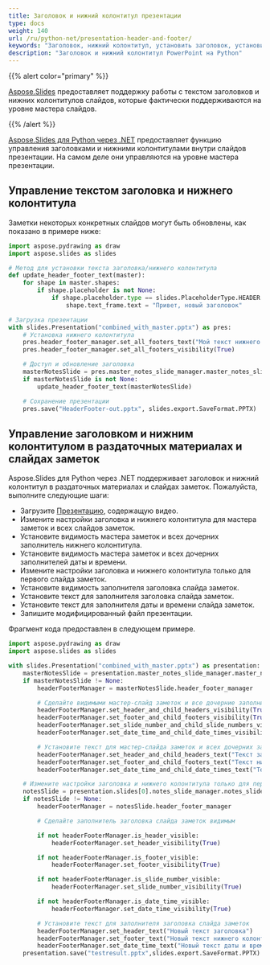 ```yaml
---
title: Заголовок и нижний колонтитул презентации
type: docs
weight: 140
url: /ru/python-net/presentation-header-and-footer/
keywords: "Заголовок, нижний колонтитул, установить заголовок, установить нижний колонтитул, установить заголовок и нижний колонтитул, презентация PowerPoint, Python, Aspose.Slides для Python через .NET"
description: "Заголовок и нижний колонтитул PowerPoint на Python"
---
```


{{% alert color="primary" %}} 

[Aspose.Slides](/slides/ru/python-net/) предоставляет поддержку работы с текстом заголовков и нижних колонтитулов слайдов, которые фактически поддерживаются на уровне мастера слайдов.

{{% /alert %}} 

[Aspose.Slides для Python через .NET](/slides/ru/python-net/) предоставляет функцию управления заголовками и нижними колонтитулами внутри слайдов презентации. На самом деле они управляются на уровне мастера презентации.
## **Управление текстом заголовка и нижнего колонтитула**
Заметки некоторых конкретных слайдов могут быть обновлены, как показано в примере ниже:

```py
import aspose.pydrawing as draw
import aspose.slides as slides

# Метод для установки текста заголовка/нижнего колонтитула
def update_header_footer_text(master):
    for shape in master.shapes:
        if shape.placeholder is not None:
            if shape.placeholder.type == slides.PlaceholderType.HEADER:
                shape.text_frame.text = "Привет, новый заголовок"

# Загрузка презентации
with slides.Presentation("combined_with_master.pptx") as pres:
    # Установка нижнего колонтитула
    pres.header_footer_manager.set_all_footers_text("Мой текст нижнего колонтитула")
    pres.header_footer_manager.set_all_footers_visibility(True)

    # Доступ и обновление заголовка
    masterNotesSlide = pres.master_notes_slide_manager.master_notes_slide
    if masterNotesSlide is not None:
        update_header_footer_text(masterNotesSlide)

    # Сохранение презентации
    pres.save("HeaderFooter-out.pptx", slides.export.SaveFormat.PPTX)
```




## **Управление заголовком и нижним колонтитулом в раздаточных материалах и слайдах заметок**
Aspose.Slides для Python через .NET поддерживает заголовок и нижний колонтитул в раздаточных материалах и слайдах заметок. Пожалуйста, выполните следующие шаги:

- Загрузите [Презентацию](https://reference.aspose.com/slides/python-net/aspose.slides/presentation/), содержащую видео.
- Измените настройки заголовка и нижнего колонтитула для мастера заметок и всех слайдов заметок.
- Установите видимость мастера заметок и всех дочерних заполнитель нижнего колонтитула.
- Установите видимость мастера заметок и всех дочерних заполнителей даты и времени.
- Измените настройки заголовка и нижнего колонтитула только для первого слайда заметок.
- Установите видимость заполнителя заголовка слайда заметок.
- Установите текст для заполнителя заголовка слайда заметок.
- Установите текст для заполнителя даты и времени слайда заметок.
- Запишите модифицированный файл презентации.

Фрагмент кода предоставлен в следующем примере.

```py
import aspose.pydrawing as draw
import aspose.slides as slides

with slides.Presentation("combined_with_master.pptx") as presentation:
	masterNotesSlide = presentation.master_notes_slide_manager.master_notes_slide
	if masterNotesSlide != None:
		headerFooterManager = masterNotesSlide.header_footer_manager

		# Сделайте видимыми мастер-слайд заметок и все дочерние заполнители нижнего колонтитула
		headerFooterManager.set_header_and_child_headers_visibility(True) 
		headerFooterManager.set_footer_and_child_footers_visibility(True) 
		headerFooterManager.set_slide_number_and_child_slide_numbers_visibility(True) 
		headerFooterManager.set_date_time_and_child_date_times_visibility(True)

		# Установите текст для мастер-слайда заметок и всех дочерних заполнителей заголовка
		headerFooterManager.set_header_and_child_headers_text("Текст заголовка") 
		headerFooterManager.set_footer_and_child_footers_text("Текст нижнего колонтитула") 
		headerFooterManager.set_date_time_and_child_date_times_text("Текст даты и времени") 

	# Измените настройки заголовка и нижнего колонтитула только для первого слайда заметок
	notesSlide = presentation.slides[0].notes_slide_manager.notes_slide
	if notesSlide != None:
		headerFooterManager = notesSlide.header_footer_manager

		# Сделайте заполнитель заголовка слайда заметок видимым

		if not headerFooterManager.is_header_visible:
			headerFooterManager.set_header_visibility(True) 

		if not headerFooterManager.is_footer_visible:
			headerFooterManager.set_footer_visibility(True) 

		if not headerFooterManager.is_slide_number_visible:
			headerFooterManager.set_slide_number_visibility(True) 

		if not headerFooterManager.is_date_time_visible:
			headerFooterManager.set_date_time_visibility(True) 

		# Установите текст для заполнителя заголовка слайда заметок
		headerFooterManager.set_header_text("Новый текст заголовка") 
		headerFooterManager.set_footer_text("Новый текст нижнего колонтитула") 
		headerFooterManager.set_date_time_text("Новый текст даты и времени") 
	presentation.save("testresult.pptx",slides.export.SaveFormat.PPTX)
```